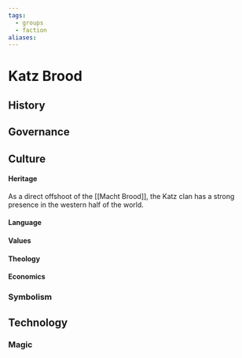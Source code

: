 ```yaml
---
tags:
  - groups
  - faction
aliases:
---
```


# Katz Brood
## History
## Governance
## Culture
#### Heritage
As a direct offshoot of the [[Macht Brood]], the Katz clan has a strong presence in the western half of the world.
#### Language
#### Values
#### Theology
#### Economics
### Symbolism
## Technology
### Magic